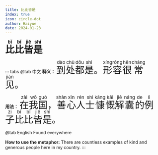 ```yaml
---
title: 比比皆是
index: true
icon: circle-dot
author: Haiyue
date: 2024-01-23
---
```

<script setup lang="js">
import PinYin from "@PinYin";
</script>

<PinYin/>

<span style="font-size:30px;font-weight:bold;"><ruby>比<rt>bǐ</rt></ruby><ruby>比<rt>bǐ</rt></ruby><ruby>皆<rt>jiē</rt></ruby><ruby>是<rt>shì</rt></ruby></span>


::: tabs 
@tab 中文
**释义：** <span style="font-size:30px"><ruby>到<rt>dào</rt></ruby><ruby>处<rt>chù</rt></ruby><ruby>都<rt>dōu</rt></ruby><ruby>是<rt>shì</rt></ruby>。 <ruby>形<rt>xíng</rt></ruby><ruby>容<rt>róng</rt></ruby><ruby>很<rt>hěn</rt></ruby><ruby>常<rt>cháng</rt></ruby><ruby>见<rt>jiàn</rt></ruby>。</span>

**用法：** <span style="font-size:30px"><ruby>在<rt>zài</rt></ruby><ruby>我<rt>wǒ</rt></ruby><ruby>国<rt>guó</rt></ruby>， <ruby>善<rt>shàn</rt></ruby><ruby>心<rt>xīn</rt></ruby><ruby>人<rt>rén</rt></ruby><ruby>士<rt>shì</rt></ruby><ruby>慷<rt>kāng</rt></ruby><ruby>慨<rt>kǎi</rt></ruby><ruby>解<rt>jiě</rt></ruby><ruby>囊<rt>náng</rt></ruby><ruby>的<rt>de</rt></ruby><ruby>例<rt>lì</rt></ruby><ruby>子<rt>zi</rt></ruby><ruby>比<rt>bǐ</rt></ruby><ruby>比<rt>bǐ</rt></ruby><ruby>皆<rt>jiē</rt></ruby><ruby>是<rt>shì</rt></ruby>。</span>


@tab English
Found everywhere

**How to use the metaphor:** There are countless examples of kind and generous people here in my country.
:::
